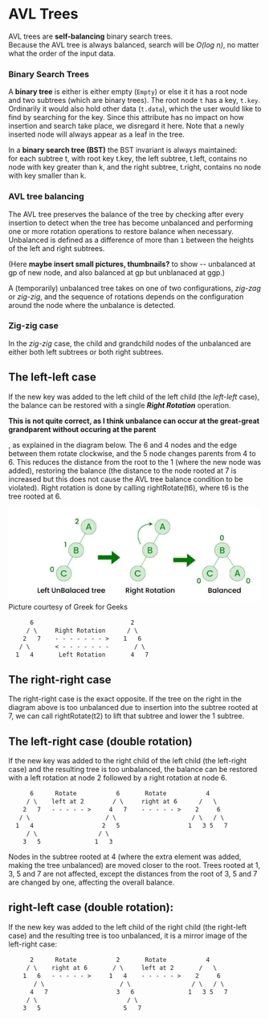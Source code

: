# AVL Trees

AVL trees are **self-balancing** binary search trees.  
Because the AVL tree is always balanced, search will be *O(log n)*,
 no matter what the order of the input data. 

### Binary Search Trees

A **binary tree** is either is either empty (`Empty`) or else it
        it has a root node and two subtrees (which are binary trees).
        The root node `t` has a key, `t.key`. Ordinarily it would also
        hold other data (`t.data`), which the user would like to find by
        searching for the key.  Since this attribute has no impact on 
        how insertion and search take place, we disregard it here. 
        Note that a newly inserted node will always appear as a leaf
        in the tree. 
		
In a **binary search tree (BST)** the BST invariant is always maintained:\
for each 
        subtree t, with root key t.key, the left subtree, t.left, 
        contains no node with key greater than k, and the right subtree,
        t.right, contains no node with key smaller than k.

### AVL tree balancing

The AVL tree preserves the balance of the tree by checking after every insertion to detect
when the tree has become unbalanced
and performing one or more rotation operations to restore balance when necessary.
Unbalanced is defined as a difference of more than `1` between the heights of the left and right subtrees.

(Here **maybe insert small pictures, thumbnails?** to show -- unbalanced at gp of new node, 
and also balanced at gp but unblanaced at ggp.)

A (temporarily) unbalanced tree takes on one of two configurations, *zig-zag* or *zig-zig*, and the 
sequence of rotations depends on the configuration around the node where the unbalance is detected. 

### Zig-zig case

In the *zig-zig* case, the child and grandchild nodes of the unbalanced are either both 
left subtrees or both right subtrees. 


## The left-left case

If the new key was added to the left child of the left child (the
*left-left* case), the balance can be
restored with a single _**Right Rotation**_ operation.

**This is not quite correct, as I think unbalance can occur at the great-great grandparent
without occuring at the parent**



, as explained in the diagram
below. The 6 and 4 nodes and the edge between them rotate clockwise, and
the 5 node changes parents from 4 to 6. This reduces the distance from
the root to the 1 (where the new node was added), restoring the balance
(the distance to the node rooted at 7 is increased but this does not
cause the AVL tree balance condition to be violated).  Right rotation is
done by calling rightRotate(t6), where t6 is the tree rooted at 6.

![](images/AVL/AVL-left-left.jpg) Picture courtesy of Greek for Geeks
  





```
      6                           2
     / \     Right Rotation      / \
    2   7    - - - - - - - >    1   6
   / \       < - - - - - - -       / \
  1   4       Left Rotation       4   7
```

## The right-right case

The right-right case is the exact opposite. If the tree on the right in
the diagram above is too unbalanced due to insertion into the subtree
rooted at 7, we can call rightRotate(t2) to lift that subtree and lower
the 1 subtree.

## The left-right case (double rotation)

If the new key was added to the right child of the left child (the
left-right case) and the resulting tree is too unbalanced, the balance can be
restored with a left rotation at node 2 followed by a right rotation at
node 6.
```
      6      Rotate           6       Rotate           4
     / \    left at 2        / \     right at 6      /   \
    2   7   - - - - - >     4   7    - - - - - >    2     6
   / \                     / \                     / \   / \
  1   4                   2   5                   1   3 5   7
     / \                 / \
    3   5               1   3
```
Nodes in the subtree rooted at 4 (where the extra element was added,
making the tree unbalanced) are moved closer to the root.
Trees rooted at 1, 3, 5 and 7 are not affected, except the distances from
the root of 3, 5 and 7 are changed by one, affecting the overall balance.

## right-left case (double rotation):

If the new key was added to the left child of the right child (the
right-left case) and the resulting tree is too unbalanced, it is a mirror
image of the left-right case:

```
      2      Rotate           2       Rotate           4
     / \    right at 6       / \     left at 2       /   \
    1   6   - - - - - >     1   4    - - - - - >    2     6
       / \                     / \                 / \   / \
      4   7                   3   6               1   3 5   7
     / \                         / \
    3   5                       5   7
```
